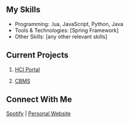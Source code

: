 ## My Skills
- Programming: .lua, JavaScript, Python, Java
- Tools & Technologies: [Spring Framework]
- Other Skills: [any other relevant skills]

## Current Projects
1. [HCI Portal](https://github.com/peacdo/hci-portal)

2. [CBMS](https://peacdo.dev)

## Connect With Me
[Spotify](https://open.spotify.com/user/9xxxd9buw9bpmbrojfhpb53me?si=987d88210184436e)  |  [Personal Website](https://peacdo.dev)
